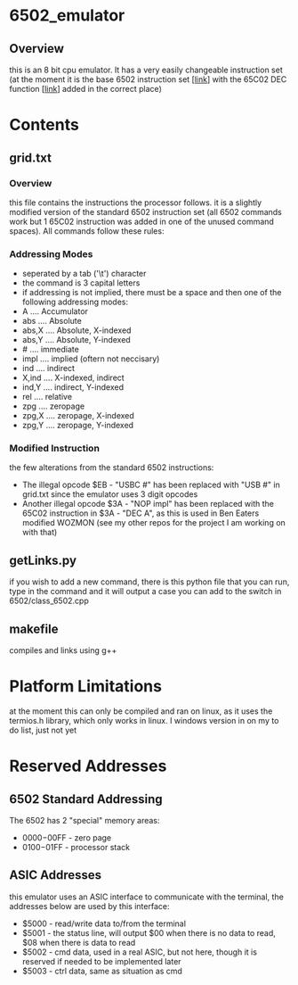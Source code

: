 # 6502_emulator

## Overview
this is an 8 bit cpu emulator. It has a very easily changeable instruction set (at the moment it is the base 6502 instruction set [[link](https://www.masswerk.at/6502/6502_instruction_set.html)] with the 65C02 DEC function [[link](https://www.westerndesigncenter.com/wdc/documentation/w65c02s.pdf)] added in the correct place)

# Contents
## grid.txt
### Overview
this file contains the instructions the processor follows. it is a slightly modified version of the standard 6502 instruction set (all 6502 commands work but 1 65C02 instruction was added in one of the unused command spaces). All commands follow these rules:

### Addressing Modes
- seperated by a tab ('\t') character
- the command is 3 capital letters
- if addressing is not implied, there must be a space and then one of the following addressing modes:
 - A     .... Accumulator
 - abs   .... Absolute
 - abs,X .... Absolute, X-indexed
 - abs,Y .... Absolute, Y-indexed
 - \#    .... immediate
 - impl  .... implied (oftern not neccisary)
 - ind   .... indirect
 - X,ind .... X-indexed, indirect
 - ind,Y .... indirect, Y-indexed
 - rel   .... relative
 - zpg   .... zeropage
 - zpg,X .... zeropage, X-indexed
 - zpg,Y .... zeropage, Y-indexed

### Modified Instruction
the few alterations from the standard 6502 instructions: 
-  The illegal opcode $EB - "USBC #" has been replaced with "USB #" in grid.txt since the emulator uses 3 digit opcodes
- Another illegal opcode $3A - "NOP impl" has been replaced with the 65C02 instruction in $3A - "DEC A", as this is used in Ben Eaters modified WOZMON (see my other repos for the project I am working on with that)

## getLinks.py
if you wish to add a new command, there is this python file that you can run, type in the command and it will output a case you can add to the switch in 6502/class_6502.cpp

## makefile
compiles and links using g++

# Platform Limitations
at the moment this can only be compiled and ran on linux, as it uses the termios.h library, which only works in linux. I windows version in on my to do list, just not yet

# Reserved Addresses
## 6502 Standard Addressing
The 6502 has 2 "special" memory areas:
- $0000-$00FF - zero page
- $0100-$01FF - processor stack

## ASIC Addresses
this emulator uses an ASIC interface to communicate with the terminal, the addresses below are used by this interface:
- $5000 - read/write data to/from the terminal
- $5001 - the status line, will output $00 when there is no data to read, $08 when there is data to read
- $5002 - cmd data, used in a real ASIC, but not here, though it is reserved if needed to be implemented later
- $5003 - ctrl data, same as situation as cmd
